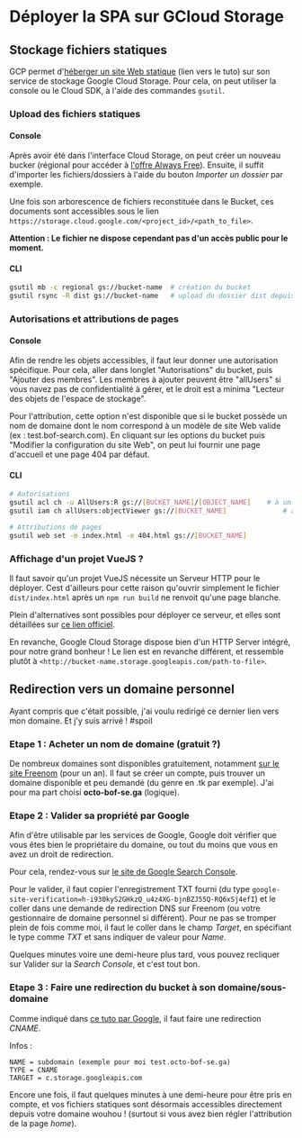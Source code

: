# Déployer la SPA sur GCloud Storage

## Stockage fichiers statiques 

GCP permet d'[héberger un site Web statique](<https://cloud.google.com/storage/docs/hosting-static-website>) (lien vers le tuto) sur son service de stockage Google Cloud Storage. Pour cela, on peut utiliser la console ou le Cloud SDK, à l'aide des commandes `gsutil`.

### Upload des fichiers statiques

#### Console

Après avoir été dans l'interface Cloud Storage, on peut créer un nouveau bucker (régional pour accéder à [l'offre Always Free](<https://cloud.google.com/free/>)). Ensuite, il suffit d'importer les fichiers/dossiers à l'aide du bouton *Importer un dossier* par exemple.

Une fois son arborescence de fichiers reconstituée dans le Bucket, ces documents sont accessibles sous le lien `https://storage.cloud.google.com/<project_id>/<path_to_file>`.

**Attention : Le fichier ne dispose cependant pas d'un accès public pour le moment.**

#### CLI

```bash
gsutil mb -c regional gs://bucket-name 	# création du bucket
gsutil rsync -R dist gs://bucket-name 	# upload du dossier dist depuis le dir du SDK
```

### Autorisations et attributions de pages

#### Console

Afin de rendre les objets accessibles, il faut leur donner une autorisation spécifique. Pour cela, aller dans longlet "Autorisations" du bucket, puis "Ajouter des membres". Les membres à ajouter peuvent être "allUsers" si vous navez pas de confidentialité à gérer, et le droit est a minima "Lecteur des objets de l'espace de stockage".

Pour l'attribution, cette option n'est disponible que si le bucket possède un nom de domaine dont le nom correspond à un modèle de site Web valide (ex : test.bof-search.com). En cliquant sur les options du bucket puis "Modifier la configuration du site Web", on peut lui fournir une page d'accueil et une page 404 par défaut.

#### CLI

```bash
# Autorisations
gsutil acl ch -u AllUsers:R gs://[BUCKET_NAME]/[OBJECT_NAME] 	# à un objet spécifique
gsutil iam ch allUsers:objectViewer gs://[BUCKET_NAME]				# à un bucket

# Attributions de pages
gsutil web set -m index.html -e 404.html gs://[BUCKET_NAME]
```

### Affichage d'un projet VueJS ?

Il faut savoir qu'un projet VueJS nécessite un Serveur HTTP pour le déployer. Cest d'ailleurs pour cette raison qu'ouvrir simplement le fichier `dist/index.html` après un `npm run build` ne renvoit qu'une page blanche.

Plein d'alternatives sont possibles pour déployer ce serveur, et elles sont détaillées sur [ce lien officiel](<https://cli.vuejs.org/guide/deployment.html>).

En revanche, Google Cloud Storage dispose bien d'un HTTP Server intégré, pour notre grand bonheur ! Le lien est en revanche différent, et ressemble plutôt à `<http://bucket-name.storage.googleapis.com/path-to-file>`.



## Redirection vers un domaine personnel

Ayant compris que c'était possible, j'ai voulu redirigé ce dernier lien vers mon domaine. Et j'y suis arrivé ! #spoil

### Etape 1 : Acheter un nom de domaine (gratuit ?)

De nombreux domaines sont disponibles gratuitement, notamment [sur le site Freenom](<https://www.freenom.com/fr/index.html>) (pour un an). Il faut se créer un compte, puis trouver un domaine disponible et peu demandé (du genre en .tk par exemple).
J'ai pour ma part choisi **octo-bof-se.ga** (logique).

### Etape 2 : Valider sa propriété par Google

Afin d'être utilisable par les services de Google, Google doit vérifier que vous êtes bien le propriétaire du domaine, ou tout du moins que vous en avez un droit de redirection.

Pour cela, rendez-vous sur [le site de Google Search Console](<https://search.google.com/search-console/welcome>).

Pour le valider, il faut copier l'enregistrement TXT fourni (du type `google-site-verification=h-i930kyS2GHkzQ_u4z4XG-bjnBZJ55Q-RQ6xSj4efI`) et le coller dans une demande de redirection DNS sur Freenom (ou votre gestionnaire de domaine personnel si différent). Pour ne pas se tromper plein de fois comme moi, il faut le coller dans le champ *Target*, en spécifiant le type comme *TXT* et sans indiquer de valeur pour *Name*.

Quelques minutes voire une demi-heure plus tard, vous pouvez recliquer sur Valider sur la *Search Console*, et c'est tout bon.

### Etape 3 : Faire une redirection du bucket à son domaine/sous-domaine

Comme indiqué dans [ce tuto par Google](<https://cloud.google.com/storage/docs/request-endpoints#cname>), il faut faire une redirection *CNAME*.

Infos :

```
NAME = subdomain (exemple pour moi test.octo-bof-se.ga)
TYPE = CNAME
TARGET = c.storage.googleapis.com
```

Encore une fois, il faut quelques minutes à une demi-heure pour être pris en compte, et vos fichiers statiques sont désormais accessibles directement depuis votre domaine wouhou ! (surtout si vous avez bien régler l'attribution de la page *home*).